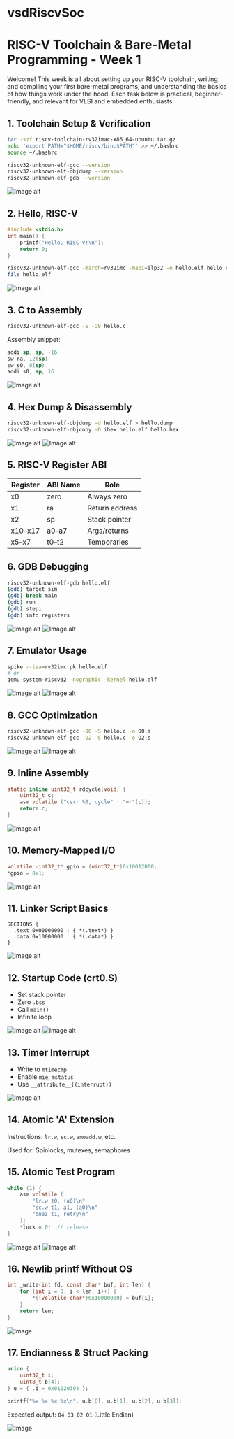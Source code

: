 # vsdRiscvSoc

# RISC-V Toolchain & Bare-Metal Programming - Week 1

Welcome! This week is all about setting up your RISC-V toolchain, writing and compiling your first bare-metal programs, and understanding the basics of how things work under the hood. Each task below is practical, beginner-friendly, and relevant for VLSI and embedded enthusiasts. 

## 1. Toolchain Setup & Verification

```bash
tar -xzf riscv-toolchain-rv32imac-x86_64-ubuntu.tar.gz
echo 'export PATH="$HOME/riscv/bin:$PATH"' >> ~/.bashrc
source ~/.bashrc

riscv32-unknown-elf-gcc --version
riscv32-unknown-elf-objdump --version
riscv32-unknown-elf-gdb --version
```

![Image alt](https://github.com/Aryan2632/vsdRiscvSoc/blob/a332855ba537f0872d583cadbea23018801c4264/Images/image8.jpg)

## 2. Hello, RISC-V

```c
#include <stdio.h>
int main() {
    printf("Hello, RISC-V!\n");
    return 0;
}
```

```bash
riscv32-unknown-elf-gcc -march=rv32imc -mabi=ilp32 -o hello.elf hello.c
file hello.elf
```

![Image alt](https://github.com/Aryan2632/vsdRiscvSoc/blob/5baa72d367e8fc7867f5467adcdee7b1ad266105/Images/image4.jpg)

## 3. C to Assembly

```bash
riscv32-unknown-elf-gcc -S -O0 hello.c
```

Assembly snippet:
```asm
addi sp, sp, -16
sw ra, 12(sp)
sw s0, 8(sp)
addi s0, sp, 16
```

![Image alt](https://github.com/Aryan2632/vsdRiscvSoc/blob/9d9a8c075dc31eea662c7c5551f0f8b703bbc285/Images/image1.jpg)

## 4. Hex Dump & Disassembly

```bash
riscv32-unknown-elf-objdump -d hello.elf > hello.dump
riscv32-unknown-elf-objcopy -O ihex hello.elf hello.hex
```

![Image alt](https://github.com/Aryan2632/vsdRiscvSoc/blob/c6af0f14ead338576c6221b1c82d050fcb592529/Images/image15.jpg)
![Image alt](https://github.com/Aryan2632/vsdRiscvSoc/blob/99fcf5c388519d1cb732421ba4c60732d24f744f/Images/image6.jpg)

## 5. RISC-V Register ABI

| Register | ABI Name | Role          |
|----------|----------|---------------|
| x0       | zero     | Always zero   |
| x1       | ra       | Return address|
| x2       | sp       | Stack pointer |
| x10–x17  | a0–a7    | Args/returns  |
| x5–x7    | t0–t2    | Temporaries   |


## 6. GDB Debugging

```bash
riscv32-unknown-elf-gdb hello.elf
(gdb) target sim
(gdb) break main
(gdb) run
(gdb) stepi
(gdb) info registers
```

![Image alt](https://github.com/Aryan2632/vsdRiscvSoc/blob/199a879e3eb6d3e3d8991512933d697215d5fc36/Images/image7.jpg)
![Image alt](https://github.com/Aryan2632/vsdRiscvSoc/blob/33b3805b937af46ea16c35285f197fe8a41263d6/Images/image11.jpg)

## 7. Emulator Usage

```bash
spike --isa=rv32imc pk hello.elf
# or
qemu-system-riscv32 -nographic -kernel hello.elf
```

![Image alt](https://github.com/Aryan2632/vsdRiscvSoc/blob/a8a0ac0c7ac799dff3afacfabe9ca60891858c24/Images/image12.jpg)
![Image alt](https://github.com/Aryan2632/vsdRiscvSoc/blob/2d00752c97879654a73629e5f12ec8250785c7f6/Images/image2.jpg)

## 8. GCC Optimization

```bash
riscv32-unknown-elf-gcc -O0 -S hello.c -o O0.s
riscv32-unknown-elf-gcc -O2 -S hello.c -o O2.s
```

![Image alt](https://github.com/Aryan2632/vsdRiscvSoc/blob/6f7843e2d06636da896d75b2eb5833aaff92f7d1/Images/image5.jpg)
![Image alt](https://github.com/Aryan2632/vsdRiscvSoc/blob/c178ba8cd333465651e3708a048e46d53e749a5a/Images/image16.jpg)

## 9. Inline Assembly

```c
static inline uint32_t rdcycle(void) {
    uint32_t c;
    asm volatile ("csrr %0, cycle" : "=r"(c));
    return c;
}
```

![Image alt](https://github.com/Aryan2632/vsdRiscvSoc/blob/e1fc039ad230506eb8b2b4408494e9f25385edd5/Images/image13.jpg)

## 10. Memory-Mapped I/O

```c
volatile uint32_t* gpio = (uint32_t*)0x10012000;
*gpio = 0x1;
```

![Image alt](https://github.com/Aryan2632/vsdRiscvSoc/blob/b731cb5a0d922a2c21d889c9833afdd0ed524423/Images/image17.jpg)

## 11. Linker Script Basics

```ld
SECTIONS {
  .text 0x00000000 : { *(.text*) }
  .data 0x10000000 : { *(.data*) }
}
```

![Image alt](https://github.com/Aryan2632/vsdRiscvSoc/blob/83d0f5a67e52b4d80810cda6bc8b41c5351d13af/Images/image10.jpg)

## 12. Startup Code (crt0.S)

- Set stack pointer
- Zero `.bss`
- Call `main()`
- Infinite loop

![Image alt](https://github.com/Aryan2632/vsdRiscvSoc/blob/77db721569cc06aecc9680e5fdf3caf28a6aa68e/Images/image19.png)
![Image alt](https://github.com/Aryan2632/vsdRiscvSoc/blob/c7bd3bcfd2b314f42e1e97cb09828929cc598bd8/Images/image20.png)

## 13. Timer Interrupt

- Write to `mtimecmp`
- Enable `mie`, `mstatus`
- Use `__attribute__((interrupt))`

![Image alt](https://github.com/Aryan2632/vsdRiscvSoc/blob/7a3649d6fe9b6df1ac3ee7f79a43f59badeecccf/Images/image9.jpg)

## 14. Atomic 'A' Extension

Instructions: `lr.w`, `sc.w`, `amoadd.w`, etc.

Used for: Spinlocks, mutexes, semaphores


## 15. Atomic Test Program

```c
while (1) {
    asm volatile (
        "lr.w t0, (a0)\n"
        "sc.w t1, a1, (a0)\n"
        "bnez t1, retry\n"
    );
    *lock = 0;  // release
}
```

![Image alt]()
![Image alt]()

## 16. Newlib printf Without OS

```c
int _write(int fd, const char* buf, int len) {
    for (int i = 0; i < len; i++) {
        *((volatile char*)0x10000000) = buf[i];
    }
    return len;
}
```

![Image](assets/image5.jpg)

## 17. Endianness & Struct Packing

```c
union {
    uint32_t i;
    uint8_t b[4];
} u = { .i = 0x01020304 };

printf("%x %x %x %x\n", u.b[0], u.b[1], u.b[2], u.b[3]);
```
Expected output: `04 03 02 01` (Little Endian)

![Image](assets/image6.jpg)

